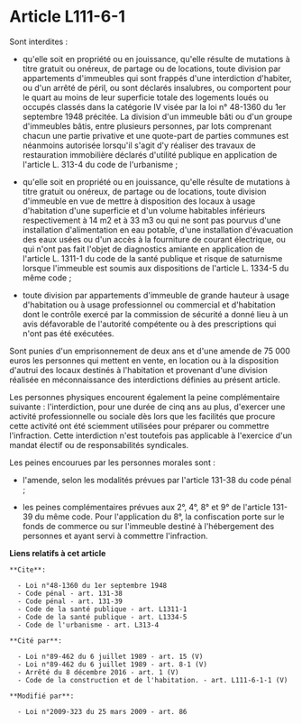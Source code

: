 # Article L111-6-1

Sont interdites :

- qu'elle soit en propriété ou en jouissance, qu'elle résulte de mutations à titre gratuit ou onéreux, de partage ou de
locations, toute division par appartements d'immeubles qui sont frappés d'une interdiction d'habiter, ou d'un arrêté de
péril, ou sont déclarés insalubres, ou comportent pour le quart au moins de leur superficie totale des logements loués ou
occupés classés dans la catégorie IV visée par la loi n° 48-1360 du 1er septembre 1948 précitée. La division d'un immeuble
bâti ou d'un groupe d'immeubles bâtis, entre plusieurs personnes, par lots comprenant chacun une partie privative et une
quote-part de parties communes est néanmoins autorisée lorsqu'il s'agit d'y réaliser des travaux de restauration immobilière
déclarés d'utilité publique en application de l'article L. 313-4 du code de l'urbanisme ;

- qu'elle soit en propriété ou en jouissance, qu'elle résulte de mutations à titre gratuit ou onéreux, de partage ou de
locations, toute division d'immeuble en vue de mettre à disposition des locaux à usage d'habitation d'une superficie et d'un
volume habitables inférieurs respectivement à 14 m2 et à 33 m3 ou qui ne sont pas pourvus d'une installation d'alimentation
en eau potable, d'une installation d'évacuation des eaux usées ou d'un accès à la fourniture de courant électrique, ou qui
n'ont pas fait l'objet de diagnostics amiante en application de l'article L. 1311-1 du code de la santé publique et risque de
saturnisme lorsque l'immeuble est soumis aux dispositions de l'article L. 1334-5 du même code ;

- toute division par appartements d'immeuble de grande hauteur à usage d'habitation ou à usage professionnel ou commercial et
d'habitation dont le contrôle exercé par la commission de sécurité a donné lieu à un avis défavorable de l'autorité
compétente ou à des prescriptions qui n'ont pas été exécutées. 

Sont punies d'un emprisonnement de deux ans et d'une amende de 75 000 euros les personnes qui mettent en vente, en location
ou à la disposition d'autrui des locaux destinés à l'habitation et provenant d'une division réalisée en méconnaissance des
interdictions définies au présent article. 

Les personnes physiques encourent également la peine complémentaire suivante : l'interdiction, pour une durée de cinq ans au
plus, d'exercer une activité professionnelle ou sociale dès lors que les facilités que procure cette activité ont été
sciemment utilisées pour préparer ou commettre l'infraction. Cette interdiction n'est toutefois pas applicable à l'exercice
d'un mandat électif ou de responsabilités syndicales. 

Les peines encourues par les personnes morales sont :

- l'amende, selon les modalités prévues par l'article 131-38 du code pénal ;

- les peines complémentaires prévues aux 2°, 4°, 8° et 9° de l'article 131-39 du même code. Pour l'application du 8°, la
confiscation porte sur le fonds de commerce ou sur l'immeuble destiné à l'hébergement des personnes et ayant servi à
commettre l'infraction.

**Liens relatifs à cet article**

	**Cite**:

	  - Loi n°48-1360 du 1er septembre 1948
	  - Code pénal - art. 131-38
	  - Code pénal - art. 131-39
	  - Code de la santé publique - art. L1311-1
	  - Code de la santé publique - art. L1334-5
	  - Code de l'urbanisme - art. L313-4

	**Cité par**:

	  - Loi n°89-462 du 6 juillet 1989 - art. 15 (V)
	  - Loi n°89-462 du 6 juillet 1989 - art. 8-1 (V)
	  - Arrêté du 8 décembre 2016 - art. 1 (V)
	  - Code de la construction et de l'habitation. - art. L111-6-1-1 (V)

	**Modifié par**:

	  - Loi n°2009-323 du 25 mars 2009 - art. 86
